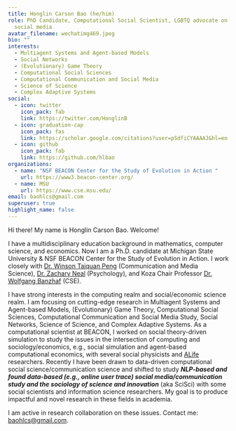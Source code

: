```yaml
---
title: Honglin Carson Bao (he/him)
role: PhD Candidate, Computational Social Scientist, LGBTQ advocate on Chinese
  social media
avatar_filename: wechatimg469.jpeg
bio: ""
interests:
  - Multiagent Systems and Agent-based Models
  - Social Networks
  - (Evolutionary) Game Theory
  - Computational Social Sciences
  - Computational Communication and Social Media
  - Science of Science
  - Complex Adaptive Systems
social:
  - icon: twitter
    icon_pack: fab
    link: https://twitter.com/HonglinB
  - icon: graduation-cap
    icon_pack: fas
    link: https://scholar.google.com/citations?user=pSdfiCYAAAAJ&hl=en
  - icon: github
    icon_pack: fab
    link: https://github.com/hlbao
organizations:
  - name: "NSF BEACON Center for the Study of Evolution in Action "
    url: https://www3.beacon-center.org/
  - name: MSU
    url: https://www.cse.msu.edu/
email: baohlcs@gmail.com
superuser: true
highlight_name: false
---
```

Hi there! My name is Honglin Carson Bao. Welcome!

I have a multidisciplinary education background in mathematics, computer science, and economics. Now I am a Ph.D. candidate at Michigan State University & NSF BEACON Center for the Study of Evolution in Action. I work closely with [Dr. Winson Taiquan Peng](https://comartsci.msu.edu/our-people/taiquan-winson-peng) (Communication and Media Science), [Dr. Zachary Neal](https://www.zacharyneal.com/) (Psychology), and Koza Chair Professor [Dr. Wolfgang Banzhaf](http://www.cse.msu.edu/~banzhafw/) (CSE).

I have strong interests in the computing realm and social/economic science realm. I am focusing on cutting-edge research in Multiagent Systems and Agent-based Models, (Evolutionary) Game Theory, Computational Social Sciences, Computational Communication and Social Media Study, Social Networks, Science of Science, and Complex Adaptive Systems. As a computational scientist at BEACON, I worked on social theory-driven simulation to study the issues in the intersection of computing and sociology/economics, e.g., social simulation and agent-based computational economics, with several social physicists and [ALife](<https://en.wikipedia.org/wiki/Artificial_life#:~:text=Artificial%20life%20(often%20abbreviated%20ALife,models%2C%20robotics%2C%20and%20biochemistry.>) researchers. Recently I have been drawn to data-driven computational social science/communication science and shifted to study ***NLP-based and found data-based (e.g., online user trace) social media/communication study and the sociology of science and innovation*** (aka SciSci) with some social scientists and information science researchers. My goal is to produce impactful and novel research in these fields in academia.

I am active in research collaboration on these issues. Contact me: baohlcs@gmail.com.